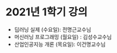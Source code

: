 # **2021년 1학기 강의** 

- 딥러닝 실제 (수요일): 전명근교수님
- 머신러닝 프로그래밍 (월요일) : 김성수교수님
- 산업인공지능 개론 (목요일): 이건명교수님

<p align="center">
  
</p>
</br>

